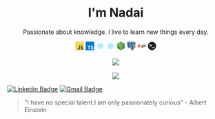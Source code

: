 <h1 align="center">I'm Nadai</h1>

<p align="center">Passionate about knowledge. I live to learn new things every day.</p>

<p align="center">
<code><img height="20" src="https://raw.githubusercontent.com/github/explore/80688e429a7d4ef2fca1e82350fe8e3517d3494d/topics/javascript/javascript.png"></code>
<code><img height="20" src="https://raw.githubusercontent.com/github/explore/80688e429a7d4ef2fca1e82350fe8e3517d3494d/topics/typescript/typescript.png"></code>
<code><img height="20" src="https://raw.githubusercontent.com/github/explore/80688e429a7d4ef2fca1e82350fe8e3517d3494d/topics/react/react.png"></code>
<code><img height="20" src="https://raw.githubusercontent.com/github/explore/80688e429a7d4ef2fca1e82350fe8e3517d3494d/topics/react-native/react-native.png"></code>
<code><img height="20" src="https://raw.githubusercontent.com/github/explore/80688e429a7d4ef2fca1e82350fe8e3517d3494d/topics/nodejs/nodejs.png"></code>
<code><img height="20" src="https://raw.githubusercontent.com/github/explore/80688e429a7d4ef2fca1e82350fe8e3517d3494d/topics/postgresql/postgresql.png"></code>
<code><img height="20" src="https://raw.githubusercontent.com/github/explore/80688e429a7d4ef2fca1e82350fe8e3517d3494d/topics/git/git.png"></code>
<code><img height="20" src="https://raw.githubusercontent.com/github/explore/80688e429a7d4ef2fca1e82350fe8e3517d3494d/topics/terminal/terminal.png"></code>
</p>


<p align="center">
  <img align="center" src="https://github-readme-stats.vercel.app/api?username=filipenadai&show_icons=true&theme=dark" />
</p>
<p align="center">
  <img align="center" src="https://github-readme-stats.vercel.app/api/top-langs/?username=filipenadai&theme=dark&langs_count=8" />
</p>

[![Linkedin Badge](https://img.shields.io/badge/-LinkedIn-blue?style=flat-square&logo=Linkedin&logoColor=white&link=https://www.linkedin.com/in/filipe-g-nadai/)](https://www.linkedin.com/in/filipe-g-nadai/)
[![Gmail Badge](https://img.shields.io/badge/-Gmail-c14438?style=flat-square&logo=Gmail&logoColor=white&link=mailto:f.nadai05@gmail.com)](mailto:f.nadai05@gmail.com)

> "I have no special talent.I am only passionately curious" - Albert Einstein
